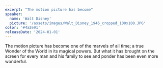 ```yaml
---
excerpt: "The motion picture has become"
speaker:
  name: 'Walt Disney'
  picture: '/assets/images/Walt_Disney_1946_cropped_100x100.JPG'
color: '#4a2e91'
releaseDate: '2024-01-01'
---
```

The motion picture has become one of the marvels of all time; a true Wonder of the World in its magical powers. But what it has brought on the screen for every man and his family to see and ponder has been even more wonderful.